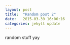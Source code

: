 ```yaml
---
layout: post
title:  "Random post 2"
date:   2015-03-30 16:06:16
categories: jekyll update
---
```

random stuff yay
